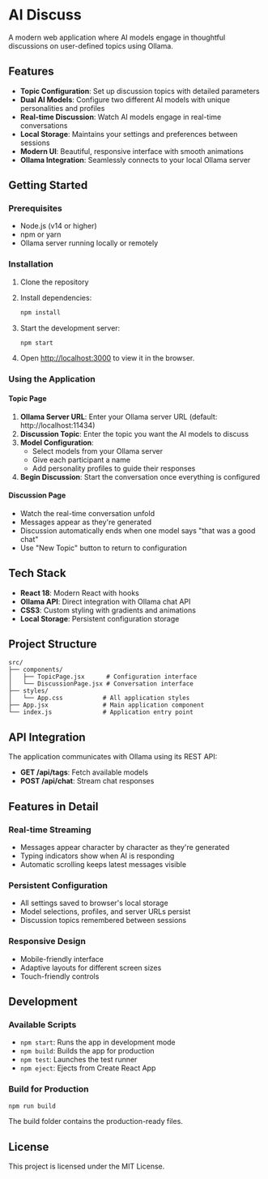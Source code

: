 # AI Discuss

A modern web application where AI models engage in thoughtful discussions on user-defined topics using Ollama.

## Features

- **Topic Configuration**: Set up discussion topics with detailed parameters
- **Dual AI Models**: Configure two different AI models with unique personalities and profiles
- **Real-time Discussion**: Watch AI models engage in real-time conversations
- **Local Storage**: Maintains your settings and preferences between sessions
- **Modern UI**: Beautiful, responsive interface with smooth animations
- **Ollama Integration**: Seamlessly connects to your local Ollama server

## Getting Started

### Prerequisites

- Node.js (v14 or higher)
- npm or yarn
- Ollama server running locally or remotely

### Installation

1. Clone the repository
2. Install dependencies:
   ```bash
   npm install
   ```

3. Start the development server:
   ```bash
   npm start
   ```

4. Open [http://localhost:3000](http://localhost:3000) to view it in the browser.

### Using the Application

#### Topic Page
1. **Ollama Server URL**: Enter your Ollama server URL (default: http://localhost:11434)
2. **Discussion Topic**: Enter the topic you want the AI models to discuss
3. **Model Configuration**: 
   - Select models from your Ollama server
   - Give each participant a name
   - Add personality profiles to guide their responses
4. **Begin Discussion**: Start the conversation once everything is configured

#### Discussion Page
- Watch the real-time conversation unfold
- Messages appear as they're generated
- Discussion automatically ends when one model says "that was a good chat"
- Use "New Topic" button to return to configuration

## Tech Stack

- **React 18**: Modern React with hooks
- **Ollama API**: Direct integration with Ollama chat API
- **CSS3**: Custom styling with gradients and animations
- **Local Storage**: Persistent configuration storage

## Project Structure

```
src/
├── components/
│   ├── TopicPage.jsx      # Configuration interface
│   └── DiscussionPage.jsx # Conversation interface
├── styles/
│   └── App.css           # All application styles
├── App.jsx               # Main application component
└── index.js              # Application entry point
```

## API Integration

The application communicates with Ollama using its REST API:

- **GET /api/tags**: Fetch available models
- **POST /api/chat**: Stream chat responses

## Features in Detail

### Real-time Streaming
- Messages appear character by character as they're generated
- Typing indicators show when AI is responding
- Automatic scrolling keeps latest messages visible

### Persistent Configuration
- All settings saved to browser's local storage
- Model selections, profiles, and server URLs persist
- Discussion topics remembered between sessions

### Responsive Design
- Mobile-friendly interface
- Adaptive layouts for different screen sizes
- Touch-friendly controls

## Development

### Available Scripts

- `npm start`: Runs the app in development mode
- `npm build`: Builds the app for production
- `npm test`: Launches the test runner
- `npm eject`: Ejects from Create React App

### Build for Production

```bash
npm run build
```

The build folder contains the production-ready files.

## License

This project is licensed under the MIT License.
